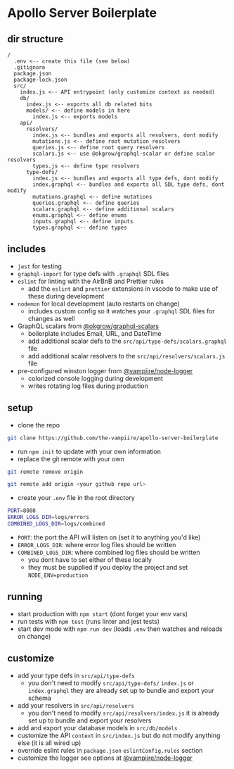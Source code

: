 # Apollo Server Boilerplate

## dir structure

```
/
  .env <-- create this file (see below)
  .gitignore
  package.json
  package-lock.json
  src/
    index.js <-- API entrypoint (only customize context as needed)
    db/
      index.js <-- exports all db related bits
      models/ <-- define models in here
        index.js <-- exports models
    api/
      resolvers/
        index.js <-- bundles and exports all resolvers, dont modify
        mutations.js <-- define root mutation resolvers
        queries.js <-- define root query resolvers
        scalars.js <-- use @okgrow/graphql-scalar or define scalar resolvers
        types.js <-- define type resolvers
      type-defs/
        index.js <-- bundles and exports all type defs, dont modify
        index.graphql <-- bundles and exports all SDL type defs, dont modify
        mutations.graphql <-- define mutations
        queries.graphql <-- define queries
        scalars.graphql <-- define additional scalars
        enums.graphql <-- define enums
        inputs.graphql <-- define inputs
        types.graphql <-- define types
```

## includes

- `jest` for testing
- `graphql-import` for type defs with `.graphql` SDL files
- `eslint` for linting with the AirBnB and Prettier rules
  - add the `eslint` and `prettier` extensions in vscode to make use of these during development
- `nodemon` for local development (auto restarts on change)
  - includes custom config so it watches your `.graphql` SDL files for changes as well
- GraphQL scalars from [@okgrow/graphql-scalars](https://www.npmjs.com/package/@okgrow/graphql-scalars)
  - boilerplate includes Email, URL, and DateTime
  - add additional scalar defs to the `src/api/type-defs/scalars.graphql` file
  - add additional scalar resolvers to the `src/api/resolvers/scalars.js` file
- pre-configured winston logger from [@vampiire/node-logger](https://www.npmjs.com/package/@vampiire/node-logger)
  - colorized console logging during development
  - writes rotating log files during production

## setup

- clone the repo

```sh
git clone https://github.com/the-vampiire/apollo-server-boilerplate
```

- run `npm init` to update with your own information
- replace the git remote with your own

```sh
git remote remove origin
```

```sh
git remote add origin <your github repo url>
```

- create your `.env` file in the root directory

```sh
PORT=8008
ERROR_LOGS_DIR=logs/errors
COMBINED_LOGS_DIR=logs/combined
```

- `PORT`: the port the API will listen on (set it to anything you'd like)
- `ERROR_LOGS_DIR`: where error log files should be written
- `COMBINED_LOGS_DIR`: where combined log files should be written
  - you dont have to set either of these locally
  - they must be supplied if you deploy the project and set `NODE_ENV=production`

## running

- start production with `npm start` (dont forget your env vars)
- run tests with `npm test` (runs linter and jest tests)
- start dev mode with `npm run dev` (loads `.env` then watches and reloads on change)

## customize

- add your type defs in `src/api/type-defs`
  - you don't need to modify `src/api/type-defs/` `index.js` or `index.graphql` they are already set up to bundle and export your schema
- add your resolvers in `src/api/resolvers`
  - you don't need to modify `src/api/resolvers/index.js` it is already set up to bundle and export your resolvers
- add and export your database models in `src/db/models`
- customize the API `context` in `src/index.js` but do not modify anything else (it is all wired up)
- override eslint rules in `package.json` `eslintConfig.rules` section
- customize the logger see options at [@vampiire/node-logger](https://www.npmjs.com/package/@vampiire/node-logger)
